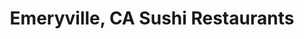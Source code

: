 ---
layout: city
title: Emeryville, CA Sushi Restaurants
permalink: /california/emeryville/
stateAbbr: CA
stateName: California
cityName: Emeryville

---
